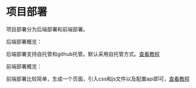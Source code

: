 # 项目部署

项目部署分为后端部署和前端部署。

后端部署概览：

后端部署支持自托管和github托管。默认采用自托管方式。[查看教程](backenddeploy.md?id=后端部署)



前端部署概览：

前端部署比较简单，生成一个页面，引入css和js文件以及配置api即可，[查看教程](frontenddeploy?id=前端部署)
